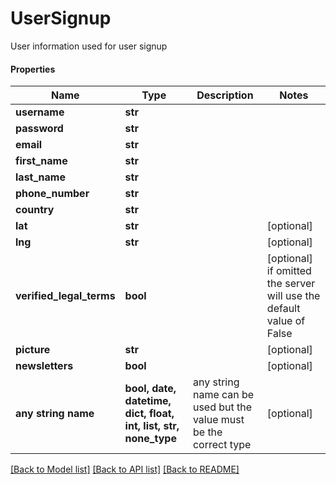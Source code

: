 # UserSignup

User information used for user signup

#### Properties
Name | Type | Description | Notes
------------ | ------------- | ------------- | -------------
**username** | **str** |  | 
**password** | **str** |  | 
**email** | **str** |  | 
**first_name** | **str** |  | 
**last_name** | **str** |  | 
**phone_number** | **str** |  | 
**country** | **str** |  | 
**lat** | **str** |  | [optional] 
**lng** | **str** |  | [optional] 
**verified_legal_terms** | **bool** |  | [optional]  if omitted the server will use the default value of False
**picture** | **str** |  | [optional] 
**newsletters** | **bool** |  | [optional] 
**any string name** | **bool, date, datetime, dict, float, int, list, str, none_type** | any string name can be used but the value must be the correct type | [optional]

[[Back to Model list]](../README.md#documentation-for-models) [[Back to API list]](../README.md#documentation-for-api-endpoints) [[Back to README]](../README.md)

